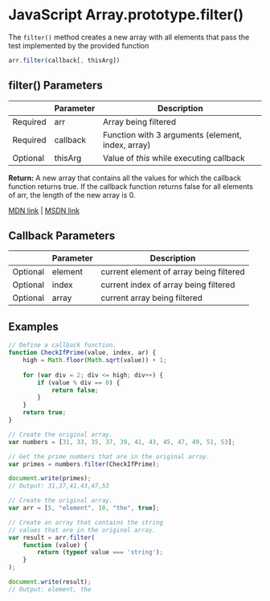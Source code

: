 # JavaScript Array.prototype.filter()

The `filter()` method creates a new array with all elements that pass the test implemented by the provided function

```js
arr.filter(callback[, thisArg])
```

## filter() Parameters

|          | Parameter | Description                                       |
|----------|-----------|---------------------------------------------------|
| Required | arr       | Array being filtered                              |
| Required | callback  | Function with 3 arguments (element, index, array) |
| Optional | thisArg   | Value of *this* while executing callback          |

**Return:** A new array that contains all the values for which the callback function returns true. If the callback function returns false for all elements of arr, the length of the new array is 0.

[MDN link](https://developer.mozilla.org/en-US/docs/Web/JavaScript/Reference/Global_Objects/Array/filter) | [MSDN link](https://msdn.microsoft.com/library/ff679973%28v=vs.94%29.aspx?f=255&MSPPError=-2147217396)

## Callback Parameters

|          | Parameter | Description                                       |
|----------|-----------|---------------------------------------------------|
| Optional | element   | current element of array being filtered           |
| Optional | index     | current index of array being filtered             |
| Optional | array     | current array being filtered                      |

## Examples
```js
// Define a callback function.
function CheckIfPrime(value, index, ar) {
    high = Math.floor(Math.sqrt(value)) + 1;
    
    for (var div = 2; div <= high; div++) {
        if (value % div == 0) {
            return false;
        }
    } 
    return true;
}

// Create the original array.
var numbers = [31, 33, 35, 37, 39, 41, 43, 45, 47, 49, 51, 53];

// Get the prime numbers that are in the original array. 
var primes = numbers.filter(CheckIfPrime);

document.write(primes);
// Output: 31,37,41,43,47,53
```

```js
// Create the original array.
var arr = [5, "element", 10, "the", true];

// Create an array that contains the string
// values that are in the original array.
var result = arr.filter(
    function (value) {
        return (typeof value === 'string');
    }
);

document.write(result);
// Output: element, the
```
